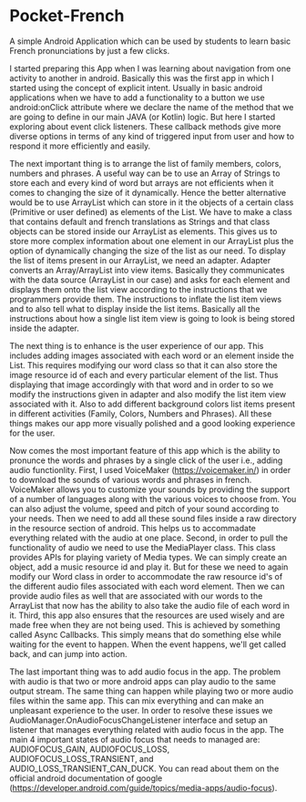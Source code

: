 # Pocket-French
A simple Android Application which can be used by students to learn basic French pronunciations by just a few clicks.


I started preparing this App when I was learning about navigation from one activity to another in android. 
Basically this was the first app in which I started using the concept of explicit intent. Usually in basic android
applications when we have to add a functionality to a button we use android:onClick attribute where we declare the name of
the method that we are going to define in our main JAVA (or Kotlin) logic. But here I started exploring about event click listeners.
These callback methods give more diverse options in terms of any kind of triggered input from user and how to respond it more efficiently and 
easily.

The next important thing is to arrange the list of family members, colors, numbers and phrases. A useful way can be to use an Array of Strings to store
each and every kind of word but arrays are not efficients when it comes to changing the size of it dynamically. Hence the better alternative would be to use
ArrayList which can store in it the objects of a certain class (Primitive or user defined) as elements of the List. We have to make a class that contains
default and french translations as Strings and that class objects can be stored inside our ArrayList as elements. This gives us to store more complex 
information about one element in our ArrayList plus the option of dynamically changing the size of the list as our need.
To display the list of items present in our ArrayList, we need an adapter. Adapter converts an Array/ArrayList into view items. Basically they communicates 
with the data source (ArrayList in our case) and asks for each element and displays them onto the list view according to the instructions that we 
programmers provide them. The instructions to inflate the list item views and to also tell what to display inside the list items. Basically all the instructions
about how a single list item view is going to look is being stored inside the adapter.

The next thing is to enhance is the user experience of our app. This includes adding images associated with each word or an element inside the List.
This requires modifying our word class so that it can also store the image resource id of each and every particular element of the list. Thus displaying that image 
accordingly with that word and in order to so we modify the instructions given in adapter and also modify the list item view associated with it. Also to add 
different background colors list items present in different activities (Family, Colors, Numbers and Phrases). All these things makes our app more visually polished
and a good looking experience for the user.

Now comes the most important feature of this app which is the ability to pronunce the words and phrases by a single click of the user i.e., adding audio functionlity.
First, I used VoiceMaker (https://voicemaker.in/) in order to download the sounds of various words and phrases in french. VoiceMaker allows you to customize your 
sounds by providing the support of a number of languages along with the various voices to choose from. You can also adjust the volume, speed and pitch of your sound
according to your needs. Then we need to add all these sound files inside a raw directory in the resource section of android. This helps us to accommadate everything 
related with the audio at one place.
Second, in order to pull the functionality of audio we need to use the MediaPlayer class. This class provides APIs for playing variety of Media types.
We can simply create an object, add a music resource id and play it. But for these we need to again modify our Word class in order to accommodate the raw
resource id's of the different audio files associated with each word element. Then we can provide audio files as well that are associated with our words to the ArrayList that 
now has the ability to also take the audio file of each word in it. 
Third, this app also ensures that the resources are used wisely and are made free when they are not being used. This is achieved by something called Async Callbacks.
This simply means that do something else while waiting for the event to happen. When the event happens, we'll get called back, and can jump into action.

The last important thing was to add audio focus in the app. The problem with audio is that two or more android apps can play audio to the same output stream. The same thing
can happen while playing two or more audio files within the same app. This can mix everything and can make an unpleasant experience to the user. In order to resolve these
issues we AudioManager.OnAudioFocusChangeListener interface and setup an listener that manages everything related with audio focus in the app. The main 4 important states
of audio focus that needs to managed are: AUDIOFOCUS_GAIN, AUDIOFOCUS_LOSS, AUDIOFOCUS_LOSS_TRANSIENT, and AUDIO_LOSS_TRANSIENT_CAN_DUCK. You can read about them on the 
official android documentation of google (https://developer.android.com/guide/topics/media-apps/audio-focus).
